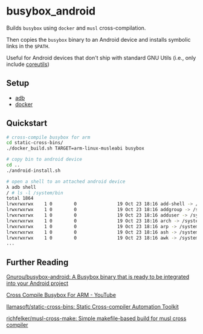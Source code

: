 # busybox_android

Builds `busybox` using `docker` and `musl` cross-compilation. 

Then copies the `busybox` binary to an Android device and installs symbolic links in the `$PATH`.

Useful for Android devices that don't ship with standard GNU Utils (i.e., only include [coreutils](https://wiki.debian.org/coreutils))

## Setup
* [adb](https://www.xda-developers.com/install-adb-windows-macos-linux/)
* [docker](https://www.docker.com/products/docker-desktop/)

## Quickstart
```bash
# cross-compile busybox for arm
cd static-cross-bins/
./docker_build.sh TARGET=arm-linux-musleabi busybox

# copy bin to android device
cd ..
./android-install.sh

# open a shell to an attached android device
λ adb shell
/ # ls -l /system/bin
total 1864
lrwxrwxrwx    1 0        0               19 Oct 23 18:16 add-shell -> /system/bin/busybox
lrwxrwxrwx    1 0        0               19 Oct 23 18:16 addgroup -> /system/bin/busybox
lrwxrwxrwx    1 0        0               19 Oct 23 18:16 adduser -> /system/bin/busybox
lrwxrwxrwx    1 0        0               19 Oct 23 18:16 arch -> /system/bin/busybox
lrwxrwxrwx    1 0        0               19 Oct 23 18:16 arp -> /system/bin/busybox
lrwxrwxrwx    1 0        0               19 Oct 23 18:16 ash -> /system/bin/busybox
lrwxrwxrwx    1 0        0               19 Oct 23 18:16 awk -> /system/bin/busybox
...
```

## Further Reading
[Gnurou/busybox-android: A Busybox binary that is ready to be integrated into your Android project](https://github.com/Gnurou/busybox-android)

[Cross Compile Busybox For ARM - YouTube](https://www.youtube.com/watch?v=KfktWz4Ko3A)

[llamasoft/static-cross-bins: Static Cross-compiler Automation Toolkit](https://github.com/llamasoft/static-cross-bins)

[richfelker/musl-cross-make: Simple makefile-based build for musl cross compiler](https://github.com/richfelker/musl-cross-make)
